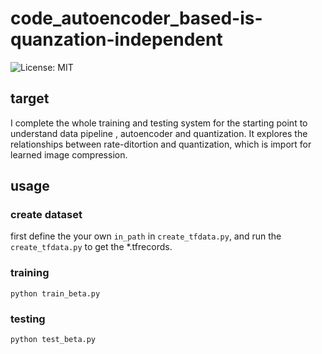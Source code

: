 # code_autoencoder_based-is-quanzation-independent
![License: MIT](https://img.shields.io/badge/License-MIT-yellow.svg)

## target
I complete the whole training and testing system for the starting point to understand data pipeline , autoencoder and quantization. It explores the relationships between rate-ditortion and quantization, which is import for learned image compression. 

## usage

### create dataset
first define the your own ```in_path``` in ```create_tfdata.py```, and run the ```create_tfdata.py``` to get the *.tfrecords.

### training
```
python train_beta.py
```

### testing 
```
python test_beta.py
```
